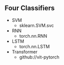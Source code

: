 ## Four Classifiers
+ SVM
    + sklearn.SVM.svc
+ RNN
    + torch.nn.RNN
+ LSTM
    + torch.nn.LSTM
+ Transformer
    + github://vit-pytorch

